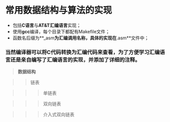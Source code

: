 # 常用数据结构与算法的实现
- 包括**C语言**与**AT&T汇编语言**实现；
- 使用**gcc**编译，每个目录下都配有Makefile文件；
- 函数名后缀为**_asm**为汇编调用名称，具体的实现在**.asm**文件中；
### 当然编译器可以将C代码转换为汇编代码来查看，为了方便学习汇编语言还是亲自编写了汇编语言的实现，并添加了详细的注释。

>**数据结构**

>>链表

>>>单链表

>>>双向链表

>>>介入式双向链表
